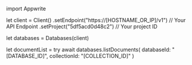 import Appwrite

let client = Client()
    .setEndpoint("https://[HOSTNAME_OR_IP]/v1") // Your API Endpoint
    .setProject("5df5acd0d48c2") // Your project ID

let databases = Databases(client)

let documentList = try await databases.listDocuments(
    databaseId: "[DATABASE_ID]",
    collectionId: "[COLLECTION_ID]"
)

